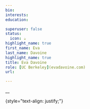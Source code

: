 ```yaml
---
bio:
interests:
education:

superuser: false
status:
  icon: ☕️
highlight_name: true
first_name: Eva
last_name: Davoine
highlight_name: true
title: Eva Davoine
role: [UC Berkeley](evadavoine.com)
url: 

---
```



__

{style="text-align: justify;"}
